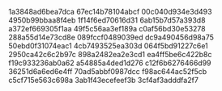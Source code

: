 1a3848ad6bea7dca
67ec14b78104abcf
00c040d934e3d493
4950b99bbaa8f4eb
1f14f6ed70616d31
6ab15b7d57a393d8
a372ef669305f1aa
49f5c56aa3ef189a
c0af56bd30e53278
288a55d14e73cd8e
089fccf0489039ed
dc9a490456d98a75
50ebd0f31074eac1
4cb7493525ea303d
064f5bd91227c6e1
2950ca42c6c2b97c
898a2482ea2e3cd1
ea4ff5be6c422b8c
f19c933236ab0a62
a54885a4ded1d276
c12f6b6276466d99
36251d6a6ed6e4ff
70ad5abbf0987dcc
f98ac644ac52f5cb
c5cf715e563c698a
3ab1f43ecefeef3b
3cf4af3adddfa2f7
